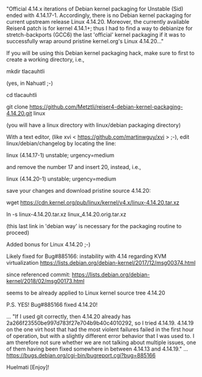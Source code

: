 "Official 4.14.x iterations of Debian kernel packaging for Unstable (Sid) ended with 4.14.17-1.
 Accordingly, there is no Debian kernel packaging for current upstream release Linux 4.14.20.
 Moreover, the currently available Reiser4 patch is for kernel 4.14.1+; thus I had to find a way
 to debianize for stretch-backports (GCC6) the last 'official' kernel packaging if it was to
 successfully wrap around pristine  kernel.org's Linux 4.14.20..."

If you will be using this Debian kernel packaging hack, make sure to first to create a working
 directory, i.e.,
 
mkdir tlacauhtli

(yes, in Nahuatl ;-)

cd tlacauhtli

git clone https://github.com/Metztli/reiser4-debian-kernel-packaging-4.14.20.git linux

(you will have a linux directory with linux/debian packaging directory)

With a text editor, (like xvi < https://github.com/martinwguy/xvi > ;-),
 edit linux/debian/changelog by locating the line:

linux (4.14.17-1) unstable; urgency=medium

and remove the number 17 and insert 20, instead, i.e.,

linux (4.14.20-1) unstable; urgency=medium

save your changes and download pristine source 4.14.20: 

wget https://cdn.kernel.org/pub/linux/kernel/v4.x/linux-4.14.20.tar.xz

ln -s linux-4.14.20.tar.xz linux_4.14.20.orig.tar.xz

(this last link in 'debian way' is necessary for the packaging routine to proceed)


Added bonus for Linux 4.14.20 ;-)

Likely fixed for Bug#885166: instability with 4.14 regarding KVM virtualization
https://lists.debian.org/debian-kernel/2017/12/msg00374.html

since referenced commit:
https://lists.debian.org/debian-kernel/2018/02/msg00173.html

seems to be already applied to Linux kernel source tree 4.14.20

P.S. YES! Bug#885166 fixed 4.14.20!

...
"If I used git correctly, then 4.14.20 already has
2a266f23550be997d783f27e704b9b40c4010292, so I tried 4.14.19. 4.14.19 on
the one virt host that had the most violent failures failed in the first
hour of operation, but with a slightly different error behavior that I
was used to. I am therefore not sure whether we are not talking about
multiple issues, one of them having been fixed somewhere in between
4.14.13 and 4.14.19."
...
https://bugs.debian.org/cgi-bin/bugreport.cgi?bug=885166

Huelmati [Enjoy]!
